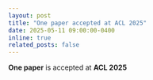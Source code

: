 ```yaml
---
layout: post
title: "One paper accepted at ACL 2025"
date: 2025-05-11 09:00:00-0400
inline: true
related_posts: false
---
```


**One paper** is accepted at **ACL 2025**